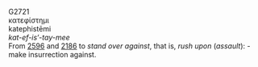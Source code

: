 <body>
  <p>G2721<br>  κατεφίστημι  <br> katephistēmi  <br><i>kat-ef-is‘-tay-mee </i><br>From <a href="g2596.htm">2596</a> and <a href="g2186.htm">2186</a>  to <i>stand</i> <i>over</i> <i>against</i>, that is, <i>rush</i> <i>upon</i> (<i>assault</i>): - make insurrection against.<br></p>
 </body>